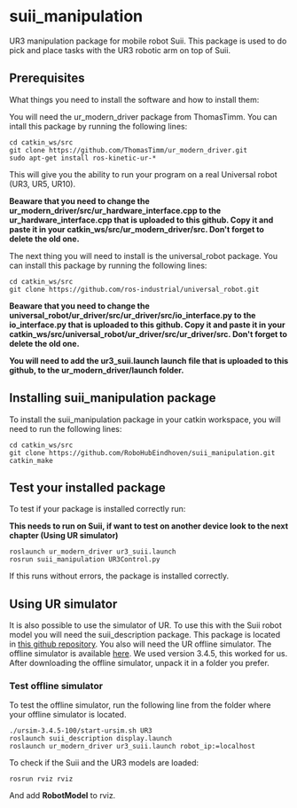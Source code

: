 # suii_manipulation

UR3 manipulation package for mobile robot Suii. This package is used to do pick and place tasks with the UR3 robotic arm on top of Suii.

## Prerequisites

What things you need to install the software and how to install them:

You will need the ur_modern_driver package from ThomasTimm. You can intall this package by running the following lines:

```
cd catkin_ws/src
git clone https://github.com/ThomasTimm/ur_modern_driver.git
sudo apt-get install ros-kinetic-ur-*
```

This will give you the ability to run your program on a real Universal robot (UR3, UR5, UR10).

**Beaware that you need to change the ur_modern_driver/src/ur_hardware_interface.cpp to the ur_hardware_interface.cpp that is uploaded to this github. Copy it and paste it in your catkin_ws/src/ur_modern_driver/src. Don't forget to delete the old one.**

The next thing you will need to install is the universal_robot package. You can install this package by running the following lines:

```
cd catkin_ws/src
git clone https://github.com/ros-industrial/universal_robot.git
```
**Beaware that you need to change the universal_robot/ur_driver/src/ur_driver/src/io_interface.py to the io_interface.py that is uploaded to this github. Copy it and paste it in your catkin_ws/src/universal_robot/ur_driver/src/ur_driver/src. Don't forget to delete the old one.**

**You will need to add the ur3_suii.launch launch file that is uploaded to this github, to the ur_modern_driver/launch folder.**


## Installing suii_manipulation package

To install the suii_manipulation package in your catkin workspace, you will need to run the following lines:

```
cd catkin_ws/src
git clone https://github.com/RoboHubEindhoven/suii_manipulation.git
catkin_make
```

## Test your installed package

To test if your package is installed correctly run:

**This needs to run on Suii, if want to test on another device look to the next chapter (Using UR simulator)**

```
roslaunch ur_modern_driver ur3_suii.launch
rosrun suii_manipulation UR3Control.py
```

If this runs without errors, the package is installed correctly.

## Using UR simulator

It is also possible to use the simulator of UR. To use this with the Suii robot model you will need the suii_description package. This package is located in [this github repository](https://github.com/RoboHubEindhoven/suii.git). You also will need the UR offline simulator. The offline simulator is available [here](https://www.universal-robots.com/download/?option=16594#section16593). We used version 3.4.5, this worked for us. After downloading the offline simulator, unpack it in a folder you prefer.

### Test offline simulator

To test the offline simulator, run the following line from the folder where your offline simulator is located.

```
./ursim-3.4.5-100/start-ursim.sh UR3
roslaunch suii_description display.launch
roslaunch ur_modern_driver ur3_suii.launch robot_ip:=localhost
```
To check if the Suii and the UR3 models are loaded:

```
rosrun rviz rviz
```

And add **RobotModel** to rviz.
